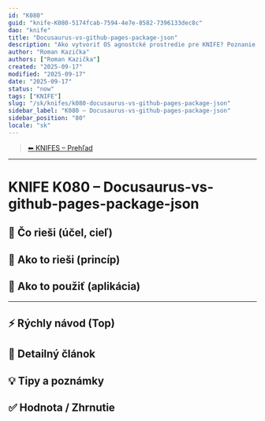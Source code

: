 ```yaml
---
id: "K080"
guid: "knife-K080-5174fcab-7594-4e7e-8582-7396133dec8c"
dao: "knife"
title: "Docusaurus-vs-github-pages-package-json"
description: "Ako vytvoriť OS agnostcké prostredie pre KNIFE? Poznanie architektúry odpovie na otázku jednotného systému pre vývoj KNIFES"
author: "Roman Kazička"
authors: ["Roman Kazička"]
created: "2025-09-17"
modified: "2025-09-17"
date: "2025-09-17"
status: "now"
tags: ["KNIFE"]
slug: "/sk/knifes/k080-docusaurus-vs-github-pages-package-json"
sidebar_label: "K080 – Docusaurus-vs-github-pages-package-json"
sidebar_position: "80"
locale: "sk"
---
```

<!-- body:start -->

<!-- nav:knifes -->
> [⬅ KNIFES – Prehľad](/sk/knifes/knifesOverview.md)
---
# KNIFE K080 – Docusaurus-vs-github-pages-package-json

## 🎯 Čo rieši (účel, cieľ)

## 🧩 Ako to rieši (princíp)

## 🧪 Ako to použiť (aplikácia)

---

## ⚡ Rýchly návod (Top)

## 📜 Detailný článok

## 💡 Tipy a poznámky

## ✅ Hodnota / Zhrnutie
